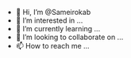 - 👋 Hi, I’m @Sameirokab
- 👀 I’m interested in ...
- 🌱 I’m currently learning ...
- 💞️ I’m looking to collaborate on ...
- 📫 How to reach me ...

<!---
Sameirokab/Sameirokab is a ✨ special ✨ repository because its `README.md` (this file) appears on your GitHub profile.
You can click the Preview link to take a look at your changes.
--->
